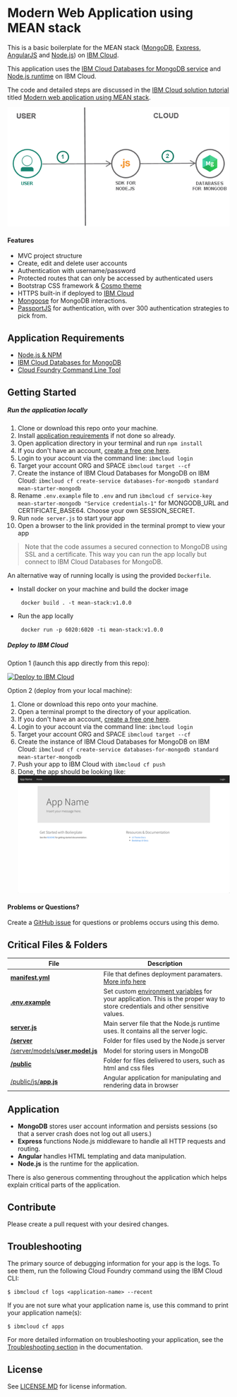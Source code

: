 # Modern Web Application using MEAN stack

This is a basic boilerplate for the MEAN stack ([MongoDB](https://www.mongodb.org/), [Express](http://expressjs.com/), [AngularJS](https://angularjs.org/) and [Node.js](https://nodejs.org)) on [IBM Cloud](https://cloud.ibm.com).

This application uses the [IBM Cloud Databases for MongoDB service](https://cloud.ibm.com/catalog/services/databases-for-mongodb) and [Node.js runtime](https://cloud.ibm.com/docs/runtimes/nodejs?topic=Nodejs-nodejs_runtime) on IBM Cloud.

The code and detailed steps are discussed in the [IBM Cloud solution tutorial](https://cloud.ibm.com/docs/tutorials?topic=solution-tutorials-tutorials) titled [Modern web application using MEAN stack](https://cloud.ibm.com/docs/tutorials?topic=solution-tutorials-mean-stack).

<img src="ReadME-Images/Architecture.png">

#### Features
- MVC project structure
- Create, edit and delete user accounts
- Authentication with username/password
- Protected routes that can only be accessed by authenticated users
- Bootstrap CSS framework & [Cosmo theme](https://bootswatch.com/cosmo/)
- HTTPS built-in if deployed to [IBM Cloud](#deploy-to-ibm-cloud)
- [Mongoose](https://github.com/Automattic/mongoose) for MongoDB interactions.
- [PassportJS](http://passportjs.org) for authentication, with over 300 authentication strategies to pick from.

## Application Requirements
- [Node.js & NPM](https://nodejs.org/en/download/)
- [IBM Cloud Databases for MongoDB](https://cloud.ibm.com/catalog/services/databases-for-mongodb)
- [Cloud Foundry Command Line Tool](https://docs.cloudfoundry.org/devguide/installcf/)

## Getting Started
##### Run the application locally
1. Clone or download this repo onto your machine.
1. Install [application requirements](#application-requirements) if not done so already.
1. Open application directory in your terminal and run `npm install`
1. If you don't have an account, [create a free one here](https://cloud.ibm.com).
1. Login to your account via the command line: `ibmcloud login`
1. Target your account ORG and SPACE  `ibmcloud target --cf`
1. Create the instance of IBM Cloud Databases for MongoDB on IBM Cloud:  `ibmcloud cf create-service databases-for-mongodb standard mean-starter-mongodb`
1. Rename `.env.example` file to `.env` and run `ibmcloud cf service-key mean-starter-mongodb "Service credentials-1"` for MONGODB_URL and CERTIFICATE_BASE64. Choose your own SESSION_SECRET.
1. Run `node server.js` to start your app
1. Open a browser to the link provided in the terminal prompt to view your app

> Note that the code assumes a secured connection to MongoDB using SSL and a certificate. This way you can run the app locally but connect to IBM Cloud Databases for MongoDB.

An alternative way of running locally is using the provided `Dockerfile`.
- Install docker on your machine and build the docker image
  ```
   docker build . -t mean-stack:v1.0.0
  ```
- Run the app locally
  ```
   docker run -p 6020:6020 -ti mean-stack:v1.0.0
  ```

##### Deploy to IBM Cloud

Option 1 (launch this app directly from this repo):

[![Deploy to IBM Cloud](https://cloud.ibm.com/devops/setup/deploy/button.png)](https://cloud.ibm.com/devops/setup/deploy?repository=https://github.com/IBM-Cloud/nodejs-MEAN-stack)

Option 2 (deploy from your local machine):

1. Clone or download this repo onto your machine.
2. Open a terminal prompt to the directory of your application.
3. If you don't have an account, [create a free one here](https://cloud.ibm.com).
4. Login to your account via the command line: `ibmcloud login`
5. Target your account ORG and SPACE  `ibmcloud target --cf`
6. Create the instance of IBM Cloud Databases for MongoDB on IBM Cloud:  `ibmcloud cf create-service databases-for-mongodb standard mean-starter-mongodb`
7. Push your app to IBM Cloud with `ibmcloud cf push`
8. Done, the app should be looking like:<img src="ReadME-Images/live-app.png">

#### Problems or Questions?

Create a [GitHub issue](https://github.com/IBM-Cloud/nodejs-MEAN-stack/issues/new) for questions or problems occurs using this demo.

## Critical Files & Folders

| File                               | Description                                                  |
| ---------------------------------- | ------------------------------------------------------------ |
| [**manifest.yml**](./manifest.yml) | File that defines deployment paramaters. [More info here](http://docs.cloudfoundry.org/devguide/deploy-apps/manifest.html)
| [**.env.example**](./.env.example) | Set custom [environment variables](https://en.wikipedia.org/wiki/Environment_variable) for your application. This is the proper way to store credentials and other sensitive values.
| [**server.js**](./server.js) | Main server file that the Node.js runtime uses. It contains all the server logic.
| [**/server**](./server) | Folder for files used by the Node.js server
| [/server/models/**user.model.js**](./server/models/user.model.js) | Model for storing users in MongoDB
| [**/public**](./public) | Folder for files delivered to users, such as html and css files
| [/public/js/**app.js**](./public/js/app.js) | Angular application for manipulating and rendering data in browser


## Application
- **MongoDB** stores user account information and persists sessions (so that a server crash does not log out all users.)
- **Express** functions Node.js middleware to handle all HTTP requests and routing.
- **Angular** handles HTML templating and data manipulation.
- **Node.js** is the runtime for the application.

There is also generous commenting throughout the application which helps explain critical parts of the application.

## Contribute
Please create a pull request with your desired changes.

## Troubleshooting
The primary source of debugging information for your app is the logs. To see them, run the following Cloud Foundry command using the IBM Cloud CLI:

  ```
  $ ibmcloud cf logs <application-name> --recent
  ```

If you are not sure what your application name is, use this command to print your application name(s):

  ```
  $ ibmcloud cf apps
  ```

For more detailed information on troubleshooting your application, see the [Troubleshooting section](https://cloud.ibm.com/docs/cloud-foundry-public?topic=cloud-foundry-public-ts-cf-apps) in the documentation.

## License
See [LICENSE.MD](https://github.com/IBM-Cloud/nodejs-MEAN-stack/blob/master/LICENSE.md) for license information.
